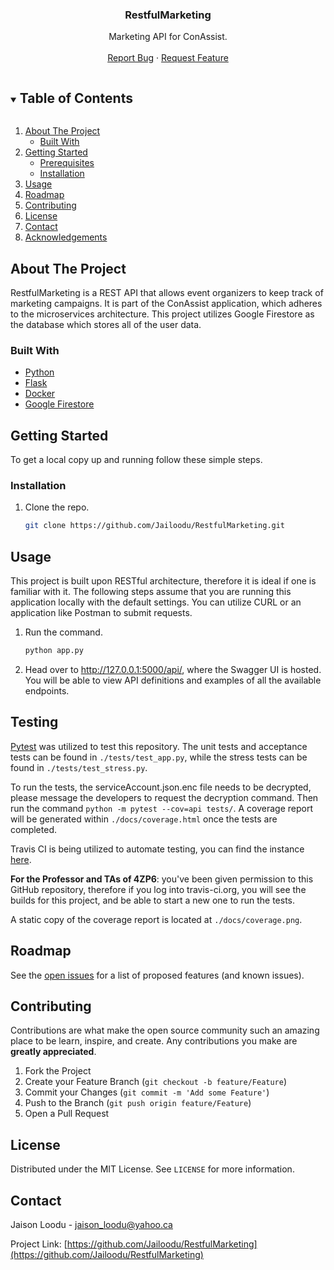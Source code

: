 <p align="center">

  <h3 align="center">RestfulMarketing</h3>

  <p align="center">
    Marketing API for ConAssist.
    <br />
    <br />
    <a href="https://github.com/Jailoodu/RestfulMarketing/issues">Report Bug</a>
    ·
    <a href="https://github.com/Jailoodu/RestfulMarketing/issues">Request Feature</a>
  </p>
</p>

<!-- TABLE OF CONTENTS -->
<details open="open">
  <summary><h2 style="display: inline-block">Table of Contents</h2></summary>
  <ol>
    <li>
      <a href="#about-the-project">About The Project</a>
      <ul>
        <li><a href="#built-with">Built With</a></li>
      </ul>
    </li>
    <li>
      <a href="#getting-started">Getting Started</a>
      <ul>
        <li><a href="#prerequisites">Prerequisites</a></li>
        <li><a href="#installation">Installation</a></li>
      </ul>
    </li>
    <li><a href="#usage">Usage</a></li>
    <li><a href="#roadmap">Roadmap</a></li>
    <li><a href="#contributing">Contributing</a></li>
    <li><a href="#license">License</a></li>
    <li><a href="#contact">Contact</a></li>
    <li><a href="#acknowledgements">Acknowledgements</a></li>
  </ol>
</details>



<!-- ABOUT THE PROJECT -->
## About The Project

RestfulMarketing is a REST API that allows event organizers to keep track of marketing campaigns. It is part of the ConAssist application, which adheres to the microservices architecture. This project utilizes Google Firestore as the database which stores all of the user data.


### Built With

* [Python]()
* [Flask]()
* [Docker]()
* [Google Firestore]()


<!-- GETTING STARTED -->
## Getting Started

To get a local copy up and running follow these simple steps.

### Installation

1. Clone the repo.
   ```sh
   git clone https://github.com/Jailoodu/RestfulMarketing.git
   ```

<!-- USAGE EXAMPLES -->
## Usage

This project is built upon RESTful architecture, therefore it is ideal if one is familiar with it. The following steps assume that you are running this application locally with the default settings. You can utilize CURL or an application like Postman to submit requests.

1. Run the command.
   ```sh
   python app.py
   ```

2. Head over to http://127.0.0.1:5000/api/, where the Swagger UI is hosted. You will be able to view API definitions and examples of all the available endpoints.

## Testing

[Pytest](https://docs.pytest.org/en/stable/) was utilized to test this repository. The unit tests and acceptance tests can be found in `./tests/test_app.py`, while the 
stress tests can be found in `./tests/test_stress.py`. 

To run the tests, the serviceAccount.json.enc file needs to be decrypted, please message the developers to request the decryption command. Then run the command `python -m pytest --cov=api tests/`. A coverage report will be generated within `./docs/coverage.html` once the tests are completed.

Travis CI is being utilized to automate testing, you can find the instance [here](https://travis-ci.org/github/Jailoodu/RestfulMarketing).

**For the Professor and TAs of 4ZP6**: you've been given permission to this GitHub repository, therefore if you log into travis-ci.org, you will see the builds for this project, and be able to start a new one to run the tests. 

A static copy of the coverage report is located at `./docs/coverage.png`.


<!-- ROADMAP -->
## Roadmap

See the [open issues](https://github.com/Jailoodu/RestfulMarketing/issues) for a list of proposed features (and known issues).



<!-- CONTRIBUTING -->
## Contributing

Contributions are what make the open source community such an amazing place to be learn, inspire, and create. Any contributions you make are **greatly appreciated**.

1. Fork the Project
2. Create your Feature Branch (`git checkout -b feature/Feature`)
3. Commit your Changes (`git commit -m 'Add some Feature'`)
4. Push to the Branch (`git push origin feature/Feature`)
5. Open a Pull Request



<!-- LICENSE -->
## License

Distributed under the MIT License. See `LICENSE` for more information.



<!-- CONTACT -->
## Contact

Jaison Loodu - jaison_loodu@yahoo.ca

Project Link: [https://github.com/Jailoodu/RestfulMarketing](https://github.com/Jailoodu/RestfulMarketing)





<!-- MARKDOWN LINKS & IMAGES -->
<!-- https://www.markdownguide.org/basic-syntax/#reference-style-links -->
[contributors-shield]: https://img.shields.io/github/contributors/github_username/repo.svg?style=for-the-badge
[contributors-url]: https://github.com/github_username/repo/graphs/contributors
[forks-shield]: https://img.shields.io/github/forks/github_username/repo.svg?style=for-the-badge
[forks-url]: https://github.com/github_username/repo/network/members
[stars-shield]: https://img.shields.io/github/stars/github_username/repo.svg?style=for-the-badge
[stars-url]: https://github.com/github_username/repo/stargazers
[issues-shield]: https://img.shields.io/github/issues/github_username/repo.svg?style=for-the-badge
[issues-url]: https://github.com/github_username/repo/issues
[license-shield]: https://img.shields.io/github/license/github_username/repo.svg?style=for-the-badge
[license-url]: https://github.com/github_username/repo/blob/master/LICENSE.txt
[linkedin-shield]: https://img.shields.io/badge/-LinkedIn-black.svg?style=for-the-badge&logo=linkedin&colorB=555
[linkedin-url]: https://linkedin.com/in/github_username
